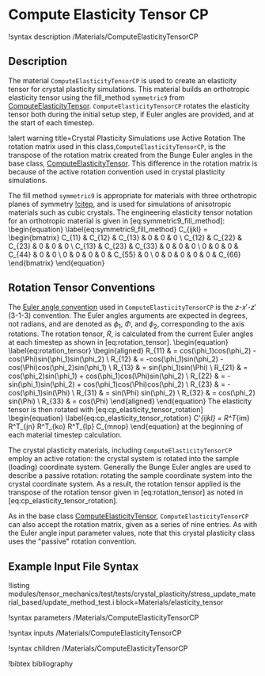 # Compute Elasticity Tensor CP

!syntax description /Materials/ComputeElasticityTensorCP

## Description

The material `ComputeElasticityTensorCP` is used to create an elasticity tensor for crystal
plasticity simulations.  This material builds an orthotropic elasticity tensor using the fill_method
`symmetric9` from [ComputeElasticityTensor](/ComputeElasticityTensor.md).
`ComputeElasticityTensorCP` rotates the elasticity tensor both during the initial setup step, if
Euler angles are provided, and at the start of each timestep.

!alert warning title=Crystal Plasticity Simulations use Active Rotation
The rotation matrix used in this class,`ComputeElasticityTensorCP`, is the transpose of the rotation
matrix created from the Bunge Euler angles in the base class, [ComputeElasticityTensor](/ComputeElasticityTensor.md). This difference in the rotation matrix is because of the active rotation convention used in
crystal plasticity simulations.

The fill method `symmetric9` is appropriate for materials with three orthotropic planes of symmetry
[!citep](malvern1969introduction), and is used for simulations of anisotropic materials such as cubic
crystals.  The engineering elasticity tensor notation for an orthotropic material is given in
[eq:symmetric9_fill_method]:
\begin{equation}
\label{eq:symmetric9_fill_method}
C_{ijkl} = \begin{bmatrix}
              C_{11} & C_{12} & C_{13} &      0 &      0 &      0 \\
              C_{12} & C_{22} & C_{23} &      0 &      0 &      0 \\
              C_{13} & C_{23} & C_{33} &      0 &      0 &      0 \\
                   0 &      0 &      0 & C_{44} &      0 &      0 \\
                   0 &      0 &      0 &      0 & C_{55} &      0 \\
                   0 &      0 &      0 &      0 &      0 & C_{66}
              \end{bmatrix}
\end{equation}

## Rotation Tensor Conventions

The [Euler angle convention](http://mathworld.wolfram.com/EulerAngles.html) used in
`ComputeElasticityTensorCP` is the $z$-$x'$-$z'$ (3-1-3) convention.  The Euler angles arguments are
expected in degrees, not radians, and are denoted as $\phi_1$, $\Phi$, and $\phi_2$, corresponding to
the axis rotations.  The rotation tensor, $R$, is calculated from the current Euler angles at each
timestep as shown in [eq:rotation_tensor].
\begin{equation}
\label{eq:rotation_tensor}
  \begin{aligned}
  R_{11} & = cos(\phi_1)cos(\phi_2) - cos(\Phi)sin(\phi_1)sin(\phi_2) \\
  R_{12} & = -cos(\phi_1)sin(\phi_2) - cos(\Phi)cos(\phi_2)sin(\phi_1) \\
  R_{13} & = sin(\phi_1)sin(\Phi) \\
  R_{21} & = cos(\phi_2)sin(\phi_1) + cos(\phi_1)cos(\Phi)sin(\phi_2) \\
  R_{22} & = -sin(\phi_1)sin(\phi_2) + cos(\phi_1)cos(\Phi)cos(\phi_2) \\
  R_{23} & = -cos(\phi_1)sin(\Phi) \\
  R_{31} & = sin(\Phi) sin(\phi_2) \\
  R_{32} & = cos(\phi_2) sin(\Phi) \\
  R_{33} & = cos(\Phi)
  \end{aligned}
\end{equation}
The elasticity tensor is then rotated with [eq:cp_elasticity_tensor_rotation]
\begin{equation}
\label{eq:cp_elasticity_tensor_rotation}
  C'_{ijkl} = R^T_{im} R^T_{jn} R^T_{ko} R^T_{lp} C_{mnop}
\end{equation}
at the beginning of each material timestep calculation.

The crystal plasticity materials, including `ComputeElasticityTensorCP` employ an active rotation:
the crystal system is rotated into the sample (loading) coordinate system. Generally the Bunge Euler
angles are used to describe a passive rotation: rotating the sample coordinate system into the
crystal coordinate system. As a result, the rotation tensor applied is the transpose of the rotation
tensor given in [eq:rotation_tensor] as noted in [eq:cp_elasticity_tensor_rotation].

As in the base class [ComputeElasticityTensor](/ComputeElasticityTensor.md), `ComputeElasticityTensorCP`
can also accept the rotation matrix, given as a series of nine entries. As with the Euler angle input
parameter values, note that this crystal plasticity class uses the "passive" rotation convention.

## Example Input File Syntax

!listing modules/tensor_mechanics/test/tests/crystal_plasticity/stress_update_material_based/update_method_test.i block=Materials/elasticity_tensor

!syntax parameters /Materials/ComputeElasticityTensorCP

!syntax inputs /Materials/ComputeElasticityTensorCP

!syntax children /Materials/ComputeElasticityTensorCP

!bibtex bibliography
